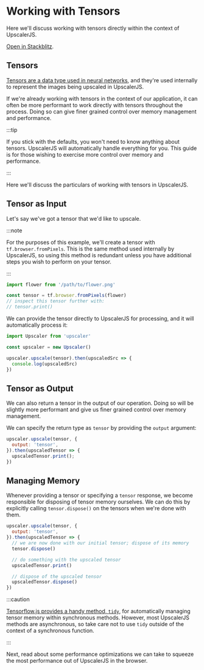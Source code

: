 # Working with Tensors

Here we'll discuss working with tensors directly within the context of UpscalerJS.

<a href="https://stackblitz.com/github/thekevinscott/upscalerjs/tree/main/examples/tensors?file=index.js&title=UpscalerJS: Working with Tensors">Open in Stackblitz</a>.

## Tensors

[Tensors are a data type used in neural networks](https://thekevinscott.com/tensors-in-javascript/), and they're used internally to represent the images being upscaled in UpscalerJS.

If we're already working with tensors in the context of our application, it can often be more performant to work directly with tensors throughout the process. Doing so can give finer grained control over memory management and performance.

:::tip

If you stick with the defaults, you won't need to know anything about tensors. UpscalerJS will automatically handle everything for you. This guide is for those wishing to exercise more control over memory and performance.

:::

Here we'll discuss the particulars of working with tensors in UpscalerJS.

## Tensor as Input

Let's say we've got a tensor that we'd like to upscale.

:::note

For the purposes of this example, we'll create a tensor with `tf.browser.fromPixels`. This is the same method used internally by UpscalerJS, so using this method is redundant unless you have additional steps you wish to perform on your tensor.

:::

```javascript
import flower from '/path/to/flower.png'

const tensor = tf.browser.fromPixels(flower)
// inspect this tensor further with:
// tensor.print()
```

We can provide the tensor directly to UpscalerJS for processing, and it will automatically process it:

```javascript
import Upscaler from 'upscaler'

const upscaler = new Upscaler()

upscaler.upscale(tensor).then(upscaledSrc => {
  console.log(upscaledSrc)
})
```

## Tensor as Output

We can also return a tensor in the output of our operation. Doing so will be slightly more performant and give us finer grained control over memory management.

We can specify the return type as `tensor` by providing the `output` argument:

```javascript
upscaler.upscale(tensor, {
  output: 'tensor',
}).then(upscaledTensor => {
  upscaledTensor.print();
})
```

## Managing Memory

Whenever providing a tensor or specifying a `tensor` response, we become responsible for disposing of tensor memory ourselves. We can do this by explicitly calling `tensor.dispose()` on the tensors when we're done with them.

```javascript
upscaler.upscale(tensor, {
  output: 'tensor',
}).then(upscaledTensor => {
  // we are now done with our initial tensor; dispose of its memory
  tensor.dispose()

  // do something with the upscaled tensor
  upscaledTensor.print()

  // dispose of the upscaled tensor
  upscaledTensor.dispose()
})
```

:::caution

[Tensorflow.js provides a handy method, `tidy`](https://js.tensorflow.org/api/latest/#tidy), for automatically managing tensor memory within synchronous methods. However, most UpscalerJS methods are asynchronous, so take care not to use `tidy` outside of the context of a synchronous function.

:::

Next, read about some performance optimizations we can take to squeeze the most performance out of UpscalerJS in the browser.